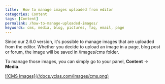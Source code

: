 ```yaml
---
title:  How to manage images uploaded from editor
categories: Content
tags: [Content]
permalink: /how-to-manage-uploaded-images/
keywords: cms, media, blog, pictures, faq, email, page
---
```

Since our 2.6.0 version, it's possible to manage images that are uploaded from the editor. Whether you decide to upload an image in a page, blog post or forum, the image will be saved in /images/cms folder.

To manage those images, you can simply go to your panel, **Content** -> **Media**.

<a href="{{ site.baseurl }}/images/cms.png" class="thumbnail gallery-item" data-gallery>
![CMS Images](//docs.yclas.com/images/cms.png)  
</a>

